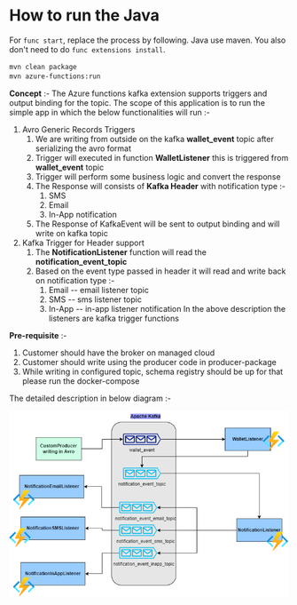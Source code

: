 # How to run the Java

For `func start`, replace the process by following.
Java use maven. You also don't need to do `func extensions install`.

```bash
mvn clean package
mvn azure-functions:run
```

**Concept** :-
The Azure functions kafka extension supports triggers and output binding for the topic.
The scope of this application is to run the simple app in which the below functionalities will run :-
1. Avro Generic Records Triggers
    1. We are writing from outside on the kafka **wallet_event** topic after serializing the avro format
    2. Trigger will executed in function **WalletListener** this is triggered from **wallet_event** topic
    3. Trigger will perform some business logic and convert the response 
    4. The Response will consists of **Kafka Header** with notification type :-
       1. SMS
       2. Email
       3. In-App notification
    5. The Response of KafkaEvent will be sent to output binding and will write on kafka topic
2. Kafka Trigger for Header support
   1. The **NotificationListener** function will read the **notification_event_topic**
   2. Based on the event type passed in header it will read and write back on notification type :-
      1. Email -- email listener topic
      2. SMS -- sms listener topic
      3. In-App -- in-app listener notification
In the above description the listeners are kafka trigger functions

**Pre-requisite** :-
 1. Customer should have the broker on managed cloud
 2. Customer should write using the producer code in producer-package
 3. While writing in configured topic, schema registry should be up for that please run the docker-compose

The detailed description in below diagram :-

![alt text](img/blog.png)